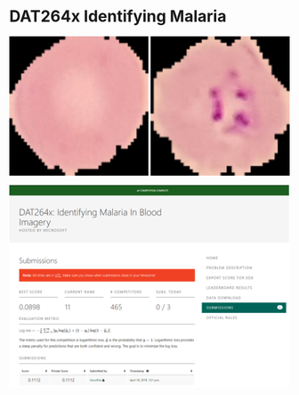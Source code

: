 # DAT264x Identifying Malaria

<p align="center">
  <img src="figures/clean.jpg" width="250">
  <img src="figures/infected.jpg" width="250">
</p>
<p align="center"><img src="figures/leaderboard.png" width=750></p>
